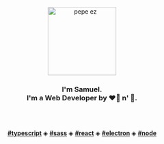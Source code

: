 <p align="center">
  <br>
  <br>
  <img width="160" height="160" src="https://raw.githubusercontent.com/azuryceo/azuryceo/current/ez.png" alt="pepe ez" />
    <h3 align="center">I'm Samuel.<br>I'm a Web Developer by ❤️‍🔥 n' 👻.</h3>
    <br>
    <br>
    <p align="center">
      <a href="https://github.com/topics/typescript"><b>#typescript</b></a> ◈ <a href="https://github.com/topics/sass"><b>#sass</b></a> ◈ <a href="https://github.com/topics/react"><b>#react</b></a> ◈ <a href="https://github.com/topics/electron"><b>#electron</b></a> ◈ <a href="https://github.com/topics/node"><b>#node</b></a>
    </p>
  <br>
  <br>
</p>
